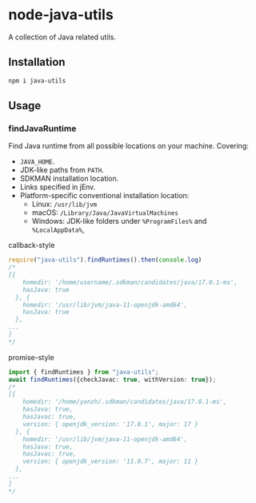 # node-java-utils

A collection of Java related utils.

## Installation
```bash
npm i java-utils
```

## Usage

### findJavaRuntime

Find Java runtime from all possible locations on your machine.
Covering:
* `JAVA_HOME`.
* JDK-like paths from `PATH`.
* SDKMAN installation location.
* Links specified in jEnv.
* Platform-specific conventional installation location:
  * Linux: `/usr/lib/jvm`
  * macOS: `/Library/Java/JavaVirtualMachines`
  * Windows: JDK-like folders under `%ProgramFiles%` and `%LocalAppData%`,


callback-style

```ts
require("java-utils").findRuntimes().then(console.log)
/*
[{
    homedir: '/home/username/.sdkman/candidates/java/17.0.1-ms',
    hasJava: true
  }, {
    homedir: '/usr/lib/jvm/java-11-openjdk-amd64',
    hasJava: true 
  },
...
]
*/
```

promise-style
```ts
import { findRuntimes } from "java-utils";
await findRuntimes({checkJavac: true, withVersion: true});
/*
[{
    homedir: '/home/yanzh/.sdkman/candidates/java/17.0.1-ms',
    hasJava: true,
    hasJavac: true,
    version: { openjdk_version: '17.0.1', major: 17 }
  }, {
    homedir: '/usr/lib/jvm/java-11-openjdk-amd64',
    hasJava: true,
    hasJavac: true,
    version: { openjdk_version: '11.0.7', major: 11 }
  },
...
]
*/
```

